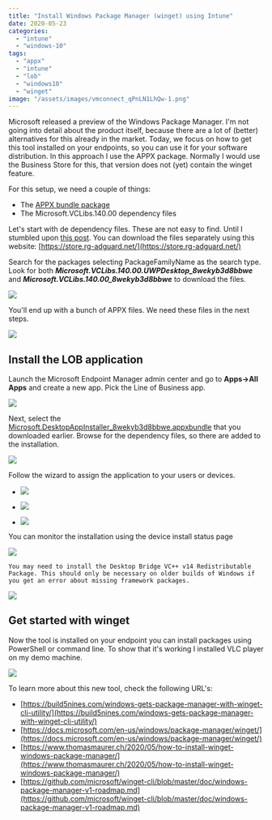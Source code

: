 ```yaml
---
title: "Install Windows Package Manager (winget) using Intune"
date: 2020-05-23
categories: 
  - "intune"
  - "windows-10"
tags: 
  - "appx"
  - "intune"
  - "lob"
  - "windows10"
  - "winget"
image: "/assets/images/vmconnect_qPnLN1LhQw-1.png"
---
```


Microsoft released a preview of the Windows Package Manager. I'm not going into detail about the product itself, because there are a lot of (better) alternatives for this already in the market. Today, we focus on how to get this tool installed on your endpoints, so you can use it for your software distribution. In this approach I use the APPX package. Normally I would use the Business Store for this, that version does not (yet) contain the winget feature.

For this setup, we need a couple of things:

- The [APPX bundle package](https://github.com/microsoft/winget-cli/releases)
- The Microsoft.VCLibs.140.00 dependency files

Let's start with de dependency files. These are not easy to find. Until I stumbled upon [this post](https://github.com/microsoft/terminal/issues/3097). You can download the files separately using this website: [https://store.rg-adguard.net/](https://store.rg-adguard.net/)

Search for the packages selecting PackageFamilyName as the search type. Look for both **_Microsoft.VCLibs.140.00.UWPDesktop\_8wekyb3d8bbwe_** and **_Microsoft.VCLibs.140.00\_8wekyb3d8bbwe_** to download the files.

![](/assets/images/image-87.png)

You'll end up with a bunch of APPX files. We need these files in the next steps.

![](/assets/images/image-88.png)

## Install the LOB application

Launch the Microsoft Endpoint Manager admin center and go to **Apps->All Apps** and create a new app. Pick the Line of Business app.

![](/assets/images/image-89.png)

Next, select the [Microsoft.DesktopAppInstaller\_8wekyb3d8bbwe.appxbundle](https://github.com/microsoft/winget-cli/releases/download/v0.1.4331-preview/Microsoft.DesktopAppInstaller_8wekyb3d8bbwe.appxbundle) that you downloaded earlier. Browse for the dependency files, so there are added to the installation.

![](/assets/images/image-90.png)

Follow the wizard to assign the application to your users or devices.

- ![](/assets/images/image-91.png)
    
- ![](/assets/images/msedge_KWdi3XccSi.png)
    
- ![](/assets/images/msedge_ca9F4TRnFA-1024x577.png)
    

You can monitor the installation using the device install status page

![](/assets/images/image-93.png)

```
You may need to install the Desktop Bridge VC++ v14 Redistributable Package. This should only be necessary on older builds of Windows if you get an error about missing framework packages.
```

![](/assets/images/vmconnect_cxXCw5PhPm.png)

## Get started with winget

Now the tool is installed on your endpoint you can install packages using PowerShell or command line. To show that it's working I installed VLC player on my demo machine.

![](/assets/images/image-94.png)

To learn more about this new tool, check the following URL's:

- [https://build5nines.com/windows-gets-package-manager-with-winget-cli-utility/](https://build5nines.com/windows-gets-package-manager-with-winget-cli-utility/)
- [https://docs.microsoft.com/en-us/windows/package-manager/winget/](https://docs.microsoft.com/en-us/windows/package-manager/winget/)
- [https://www.thomasmaurer.ch/2020/05/how-to-install-winget-windows-package-manager/](https://www.thomasmaurer.ch/2020/05/how-to-install-winget-windows-package-manager/)
- [https://github.com/microsoft/winget-cli/blob/master/doc/windows-package-manager-v1-roadmap.md](https://github.com/microsoft/winget-cli/blob/master/doc/windows-package-manager-v1-roadmap.md)
